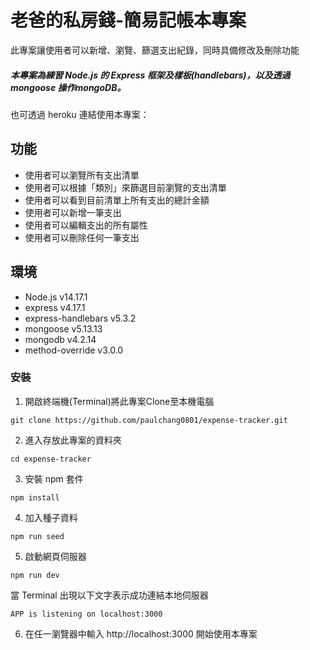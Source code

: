 # 老爸的私房錢-簡易記帳本專案
此專案讓使用者可以新增、瀏覽、篩選支出紀錄，同時具備修改及刪除功能

##### 本專案為練習 Node.js 的 Express 框架及樣板(handlebars)，以及透過 mongoose 操作mongoDB。
也可透過 heroku 連結使用本專案： 

## 功能
- 使用者可以瀏覽所有支出清單
- 使用者可以根據「類別」來篩選目前瀏覽的支出清單
- 使用者可以看到目前清單上所有支出的總計金額
- 使用者可以新增一筆支出
- 使用者可以編輯支出的所有屬性
- 使用者可以刪除任何一筆支出

## 環境
- Node.js v14.17.1
- express v4.17.1
- express-handlebars v5.3.2
- mongoose v5.13.13
- mongodb v4.2.14
- method-override v3.0.0

### 安裝
1. 開啟終端機(Terminal)將此專案Clone至本機電腦
```
git clone https://github.com/paulchang0801/expense-tracker.git
```
2. 進入存放此專案的資料夾
```
cd expense-tracker
```
3. 安裝 npm 套件
```
npm install
```
4. 加入種子資料
```
npm run seed
```
5. 啟動網頁伺服器
```
npm run dev
```
當 Terminal 出現以下文字表示成功連結本地伺服器
```
APP is listening on localhost:3000
```
6. 在任一瀏覽器中輸入 http://localhost:3000 開始使用本專案